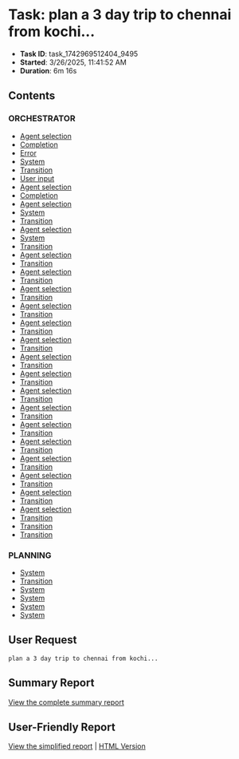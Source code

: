 # Task: plan a 3 day trip to chennai from kochi...

- **Task ID**: task_1742969512404_9495
- **Started**: 3/26/2025, 11:41:52 AM
- **Duration**: 6m 16s

## Contents

### ORCHESTRATOR

- [Agent selection](00_orchestrator/001_agent_selection/selection.md)
- [Completion](00_orchestrator/001_completion/completion.md)
- [Error](00_orchestrator/001_error/error.md)
- [System](00_orchestrator/001_system/system.md)
- [Transition](00_orchestrator/001_transition/transition.md)
- [User input](00_orchestrator/001_user_input/user_request.md)
- [Agent selection](00_orchestrator/002_agent_selection/selection.md)
- [Completion](00_orchestrator/002_completion/completion.md)
- [Agent selection](00_orchestrator/003_agent_selection/selection.md)
- [System](00_orchestrator/003_system/system.md)
- [Transition](00_orchestrator/003_transition/transition.md)
- [Agent selection](00_orchestrator/004_agent_selection/selection.md)
- [System](00_orchestrator/004_system/system.md)
- [Transition](00_orchestrator/004_transition/transition.md)
- [Agent selection](00_orchestrator/005_agent_selection/selection.md)
- [Transition](00_orchestrator/005_transition/transition.md)
- [Agent selection](00_orchestrator/006_agent_selection/selection.md)
- [Transition](00_orchestrator/006_transition/transition.md)
- [Agent selection](00_orchestrator/007_agent_selection/selection.md)
- [Transition](00_orchestrator/007_transition/transition.md)
- [Agent selection](00_orchestrator/008_agent_selection/selection.md)
- [Transition](00_orchestrator/008_transition/transition.md)
- [Agent selection](00_orchestrator/009_agent_selection/selection.md)
- [Transition](00_orchestrator/009_transition/transition.md)
- [Agent selection](00_orchestrator/010_agent_selection/selection.md)
- [Transition](00_orchestrator/010_transition/transition.md)
- [Agent selection](00_orchestrator/011_agent_selection/selection.md)
- [Transition](00_orchestrator/011_transition/transition.md)
- [Agent selection](00_orchestrator/012_agent_selection/selection.md)
- [Transition](00_orchestrator/012_transition/transition.md)
- [Agent selection](00_orchestrator/013_agent_selection/selection.md)
- [Transition](00_orchestrator/013_transition/transition.md)
- [Agent selection](00_orchestrator/014_agent_selection/selection.md)
- [Transition](00_orchestrator/014_transition/transition.md)
- [Agent selection](00_orchestrator/015_agent_selection/selection.md)
- [Transition](00_orchestrator/015_transition/transition.md)
- [Agent selection](00_orchestrator/016_agent_selection/selection.md)
- [Transition](00_orchestrator/016_transition/transition.md)
- [Agent selection](00_orchestrator/017_agent_selection/selection.md)
- [Transition](00_orchestrator/017_transition/transition.md)
- [Agent selection](00_orchestrator/018_agent_selection/selection.md)
- [Transition](00_orchestrator/018_transition/transition.md)
- [Agent selection](00_orchestrator/019_agent_selection/selection.md)
- [Transition](00_orchestrator/019_transition/transition.md)
- [Agent selection](00_orchestrator/020_agent_selection/selection.md)
- [Transition](00_orchestrator/020_transition/transition.md)
- [Transition](00_orchestrator/021_transition/transition.md)
- [Transition](00_orchestrator/022_transition/transition.md)

### PLANNING

- [System](01_planning/002_system/system.md)
- [Transition](01_planning/002_transition/transition.md)
- [System](01_planning/005_system/system.md)
- [System](01_planning/006_system/system.md)
- [System](01_planning/007_system/system.md)
- [System](01_planning/008_system/system.md)


## User Request

```
plan a 3 day trip to chennai from kochi...
```

## Summary Report

[View the complete summary report](report/summary.md)

## User-Friendly Report

[View the simplified report](user-report/summary.md) | [HTML Version](user-report/summary.html)

